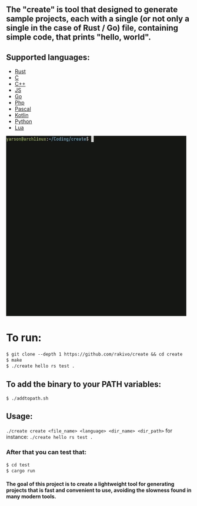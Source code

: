## The "create" is tool that designed to generate sample projects, each with a single (or not only a single in the case of Rust / Go) file, containing simple code, that prints "hello, world".

## Supported languages:
- [Rust](https://github.com/rust-lang/rust)
- [C](https://en.wikipedia.org/wiki/C_(programming_language))
- [C++](https://en.wikipedia.org/wiki/C%2B%2B)
- [JS](https://en.wikipedia.org/wiki/JavaScript)
- [Go](https://en.wikipedia.org/wiki/Go_(programming_language))
- [Php](https://en.wikipedia.org/wiki/PHP)
- [Pascal](https://en.wikipedia.org/wiki/Pascal_(programming_language))
- [Kotlin](https://en.wikipedia.org/wiki/Kotlin_(programming_language))
- [Python](https://en.wikipedia.org/wiki/Python_(programming_language))
- [Lua](https://en.wikipedia.org/wiki/Lua_(programming_language))

![PREVIEW](PREVIEW.gif)

# To run:
```shell
$ git clone --depth 1 https://github.com/rakivo/create && cd create
$ make
$ ./create hello rs test .
```

## To add the binary to your PATH variables:
```shell
$ ./addtopath.sh
```

## Usage:
```./create create <file_name> <language> <dir_name> <dir_path>```
for instance: ```./create hello rs test .```

### After that you can test that:
```shell
$ cd test
$ cargo run
```

#### The goal of this project is to create a lightweight tool for generating projects that is fast and convenient to use, avoiding the slowness found in many modern tools.
